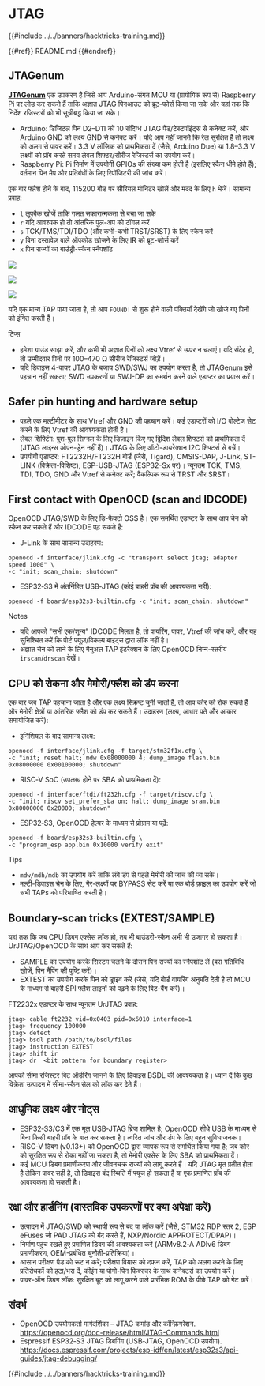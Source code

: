 # JTAG

{{#include ../../banners/hacktricks-training.md}}


{{#ref}}
README.md
{{#endref}}

## JTAGenum

[**JTAGenum**](https://github.com/cyphunk/JTAGenum) एक उपकरण है जिसे आप Arduino-संगत MCU या (प्रायोगिक रूप से) Raspberry Pi पर लोड कर सकते हैं ताकि अज्ञात JTAG पिनआउट को ब्रूट-फोर्स किया जा सके और यहां तक कि निर्देश रजिस्टरों को भी सूचीबद्ध किया जा सके।

- Arduino: डिजिटल पिन D2–D11 को 10 संदिग्ध JTAG पैड/टेस्टपॉइंट्स से कनेक्ट करें, और Arduino GND को लक्ष्य GND से कनेक्ट करें। यदि आप नहीं जानते कि रेल सुरक्षित है तो लक्ष्य को अलग से पावर करें। 3.3 V लॉजिक को प्राथमिकता दें (जैसे, Arduino Due) या 1.8–3.3 V लक्ष्यों को प्रॉब करते समय लेवल शिफ्टर/सीरीज रेजिस्टर्स का उपयोग करें।
- Raspberry Pi: Pi निर्माण में उपयोगी GPIOs की संख्या कम होती है (इसलिए स्कैन धीमे होते हैं); वर्तमान पिन मैप और प्रतिबंधों के लिए रिपॉजिटरी की जांच करें।

एक बार फ्लैश होने के बाद, 115200 बौड पर सीरियल मॉनिटर खोलें और मदद के लिए `h` भेजें। सामान्य प्रवाह:

- `l` लूपबैक खोजें ताकि गलत सकारात्मकता से बचा जा सके
- `r` यदि आवश्यक हो तो आंतरिक पुल-अप को टॉगल करें
- `s` TCK/TMS/TDI/TDO (और कभी-कभी TRST/SRST) के लिए स्कैन करें
- `y` बिना दस्तावेज़ वाले ऑपकोड खोजने के लिए IR को ब्रूट-फोर्स करें
- `x` पिन राज्यों का बाउंड्री-स्कैन स्नैपशॉट

![](<../../images/image (939).png>)

![](<../../images/image (578).png>)

![](<../../images/image (774).png>)



यदि एक मान्य TAP पाया जाता है, तो आप `FOUND!` से शुरू होने वाली पंक्तियाँ देखेंगे जो खोजे गए पिनों को इंगित करती हैं।

टिप्स
- हमेशा ग्राउंड साझा करें, और कभी भी अज्ञात पिनों को लक्ष्य Vtref से ऊपर न चलाएं। यदि संदेह हो, तो उम्मीदवार पिनों पर 100–470 Ω सीरीज रेजिस्टर्स जोड़ें।
- यदि डिवाइस 4-वायर JTAG के बजाय SWD/SWJ का उपयोग करता है, तो JTAGenum इसे पहचान नहीं सकता; SWD उपकरणों या SWJ-DP का समर्थन करने वाले एडाप्टर का प्रयास करें।

## Safer pin hunting and hardware setup

- पहले एक मल्टीमीटर के साथ Vtref और GND की पहचान करें। कई एडाप्टरों को I/O वोल्टेज सेट करने के लिए Vtref की आवश्यकता होती है।
- लेवल शिफ्टिंग: पुश-पुल सिग्नल के लिए डिज़ाइन किए गए द्विदिश लेवल शिफ्टर्स को प्राथमिकता दें (JTAG लाइन्स ओपन-ड्रेन नहीं हैं)। JTAG के लिए ऑटो-डायरेक्शन I2C शिफ्टर्स से बचें।
- उपयोगी एडाप्टर: FT2232H/FT232H बोर्ड (जैसे, Tigard), CMSIS-DAP, J-Link, ST-LINK (विक्रेता-विशिष्ट), ESP-USB-JTAG (ESP32-Sx पर)। न्यूनतम TCK, TMS, TDI, TDO, GND और Vtref से कनेक्ट करें; वैकल्पिक रूप से TRST और SRST।

## First contact with OpenOCD (scan and IDCODE)

OpenOCD JTAG/SWD के लिए डि-फैक्टो OSS है। एक समर्थित एडाप्टर के साथ आप चेन को स्कैन कर सकते हैं और IDCODE पढ़ सकते हैं:

- J-Link के साथ सामान्य उदाहरण:
```
openocd -f interface/jlink.cfg -c "transport select jtag; adapter speed 1000" \
-c "init; scan_chain; shutdown"
```
- ESP32‑S3 में अंतर्निहित USB‑JTAG (कोई बाहरी प्रॉब की आवश्यकता नहीं):
```
openocd -f board/esp32s3-builtin.cfg -c "init; scan_chain; shutdown"
```
Notes
- यदि आपको "सभी एक/शून्य" IDCODE मिलता है, तो वायरिंग, पावर, Vtref की जांच करें, और यह सुनिश्चित करें कि पोर्ट फ्यूज़/विकल्प बाइट्स द्वारा लॉक नहीं है।
- अज्ञात चेन को लाने के लिए मैनुअल TAP इंटरैक्शन के लिए OpenOCD निम्न-स्तरीय `irscan`/`drscan` देखें।

## CPU को रोकना और मेमोरी/फ्लैश को डंप करना

एक बार जब TAP पहचाना जाता है और एक लक्ष्य स्क्रिप्ट चुनी जाती है, तो आप कोर को रोक सकते हैं और मेमोरी क्षेत्रों या आंतरिक फ्लैश को डंप कर सकते हैं। उदाहरण (लक्ष्य, आधार पते और आकार समायोजित करें):

- इनिशियल के बाद सामान्य लक्ष्य:
```
openocd -f interface/jlink.cfg -f target/stm32f1x.cfg \
-c "init; reset halt; mdw 0x08000000 4; dump_image flash.bin 0x08000000 0x00100000; shutdown"
```
- RISC‑V SoC (उपलब्ध होने पर SBA को प्राथमिकता दें):
```
openocd -f interface/ftdi/ft232h.cfg -f target/riscv.cfg \
-c "init; riscv set_prefer_sba on; halt; dump_image sram.bin 0x80000000 0x20000; shutdown"
```
- ESP32‑S3, OpenOCD हेल्पर के माध्यम से प्रोग्राम या पढ़ें:
```
openocd -f board/esp32s3-builtin.cfg \
-c "program_esp app.bin 0x10000 verify exit"
```
Tips
- `mdw/mdh/mdb` का उपयोग करें ताकि लंबे डंप से पहले मेमोरी की जांच की जा सके।
- मल्टी-डिवाइस चेन के लिए, गैर-लक्ष्यों पर BYPASS सेट करें या एक बोर्ड फ़ाइल का उपयोग करें जो सभी TAPs को परिभाषित करती है।

## Boundary‑scan tricks (EXTEST/SAMPLE)

यहां तक कि जब CPU डिबग एक्सेस लॉक हो, तब भी बाउंडरी-स्कैन अभी भी उजागर हो सकता है। UrJTAG/OpenOCD के साथ आप कर सकते हैं:
- SAMPLE का उपयोग करके सिस्टम चलने के दौरान पिन राज्यों का स्नैपशॉट लें (बस गतिविधि खोजें, पिन मैपिंग की पुष्टि करें)।
- EXTEST का उपयोग करके पिन को ड्राइव करें (जैसे, यदि बोर्ड वायरिंग अनुमति देती है तो MCU के माध्यम से बाहरी SPI फ्लैश लाइनों को पढ़ने के लिए बिट-बैंग करें)।

FT2232x एडाप्टर के साथ न्यूनतम UrJTAG प्रवाह:
```
jtag> cable ft2232 vid=0x0403 pid=0x6010 interface=1
jtag> frequency 100000
jtag> detect
jtag> bsdl path /path/to/bsdl/files
jtag> instruction EXTEST
jtag> shift ir
jtag> dr  <bit pattern for boundary register>
```
आपको सीमा रजिस्टर बिट ऑर्डरिंग जानने के लिए डिवाइस BSDL की आवश्यकता है। ध्यान दें कि कुछ विक्रेता उत्पादन में सीमा-स्कैन सेल को लॉक कर देते हैं।

## आधुनिक लक्ष्य और नोट्स

- ESP32‑S3/C3 में एक मूल USB‑JTAG ब्रिज शामिल है; OpenOCD सीधे USB के माध्यम से बिना किसी बाहरी प्रॉब के बात कर सकता है। त्वरित जांच और डंप के लिए बहुत सुविधाजनक।
- RISC‑V डिबग (v0.13+) को OpenOCD द्वारा व्यापक रूप से समर्थित किया गया है; जब कोर को सुरक्षित रूप से रोका नहीं जा सकता है, तो मेमोरी एक्सेस के लिए SBA को प्राथमिकता दें।
- कई MCU डिबग प्रमाणीकरण और जीवनचक्र राज्यों को लागू करते हैं। यदि JTAG मृत प्रतीत होता है लेकिन पावर सही है, तो डिवाइस बंद स्थिति में फ्यूज हो सकता है या एक प्रमाणित प्रॉब की आवश्यकता हो सकती है।

## रक्षा और हार्डनिंग (वास्तविक उपकरणों पर क्या अपेक्षा करें)

- उत्पादन में JTAG/SWD को स्थायी रूप से बंद या लॉक करें (जैसे, STM32 RDP स्तर 2, ESP eFuses जो PAD JTAG को बंद करते हैं, NXP/Nordic APPROTECT/DPAP)।
- निर्माण पहुंच रखते हुए प्रमाणित डिबग की आवश्यकता करें (ARMv8.2‑A ADIv6 डिबग प्रमाणीकरण, OEM-प्रबंधित चुनौती-प्रतिक्रिया)।
- आसान परीक्षण पैड को रूट न करें; परीक्षण वियास को दफन करें, TAP को अलग करने के लिए प्रतिरोधकों को हटा/भरा दें, कीइंग या पोगो-पिन फिक्स्चर के साथ कनेक्टर्स का उपयोग करें।
- पावर-ऑन डिबग लॉक: सुरक्षित बूट को लागू करने वाले प्रारंभिक ROM के पीछे TAP को गेट करें।

## संदर्भ

- OpenOCD उपयोगकर्ता मार्गदर्शिका – JTAG कमांड और कॉन्फ़िगरेशन. https://openocd.org/doc-release/html/JTAG-Commands.html
- Espressif ESP32‑S3 JTAG डिबगिंग (USB‑JTAG, OpenOCD उपयोग). https://docs.espressif.com/projects/esp-idf/en/latest/esp32s3/api-guides/jtag-debugging/

{{#include ../../banners/hacktricks-training.md}}

